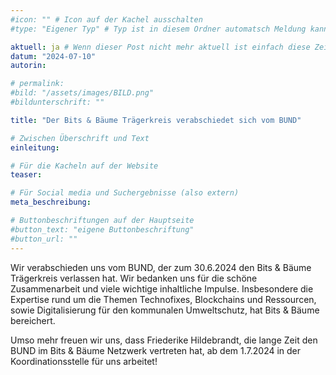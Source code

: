 ```yaml
---
#icon: "" # Icon auf der Kachel ausschalten
#type: "Eigener Typ" # Typ ist in diesem Ordner automatsch Meldung kann aber hier überschrieben werden z.B. mit "Veröffentlichung" - der Typ erscheint in der Kachel

aktuell: ja # Wenn dieser Post nicht mehr aktuell ist einfach diese Zeile mit # auskommentieren oder löschen
datum: "2024-07-10"
autorin: 

# permalink:
#bild: "/assets/images/BILD.png"
#bildunterschrift: ""

title: "Der Bits & Bäume Trägerkreis verabschiedet sich vom BUND"

# Zwischen Überschrift und Text
einleitung: 

# Für die Kacheln auf der Website
teaser: 

# Für Social media und Suchergebnisse (also extern)
meta_beschreibung: 

# Buttonbeschriftungen auf der Hauptseite
#button_text: "eigene Buttonbeschriftung"
#button_url: ""
---
```

Wir verabschieden uns vom BUND, der zum 30.6.2024 den Bits & Bäume Trägerkreis verlassen hat. Wir bedanken uns für die schöne Zusammenarbeit und viele wichtige inhaltliche Impulse. Insbesondere die Expertise rund um die Themen Technofixes, Blockchains und Ressourcen, sowie Digitalisierung für den kommunalen Umweltschutz, hat Bits & Bäume bereichert.

Umso mehr freuen wir uns, dass Friederike Hildebrandt, die lange Zeit den BUND im Bits & Bäume Netzwerk vertreten hat, ab dem 1.7.2024 in der Koordinationsstelle für uns arbeitet!